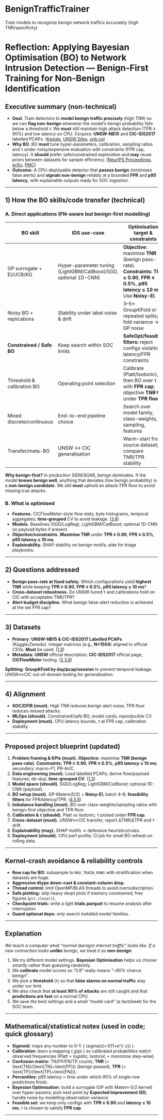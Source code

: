 # BenignTrafficTrainer
Train models to recognise benign network traffics accurately (high TNR/specificity)

# Reflection: Applying Bayesian Optimisation (BO) to Network Intrusion Detection — **Benign-First Training for Non-Benign Identification**

## Executive summary (non-technical)

- **Goal.** Train detectors to **model benign traffic precisely** (high TNR) so we can **flag non-benign** whenever the model’s benign probability falls below a threshold τ. We **must** still maintain high attack detection (TPR ≥ 90%) and low latency on CPU. Corpora: **UNSW-NB15** and **CIC-IDS2017** labelled PCAPs. ([Kaggle][1], [UNSW Sites][2], [unb.ca][3])  
- **Why BO.** BO **must** tune hyper-parameters, calibration, sampling ratios and τ under noisy/expensive evaluation with constraints (FPR cap, latency). It **should** prefer safe/constrained exploration and **may** reuse priors between datasets for sample efficiency. ([NeurIPS Proceedings][4], [arXiv][5], [PMC][6])  
- **Outcome.** A CPU-deployable detector that **passes benign** (minimises false alerts) and **signals non-benign** reliably at a bounded **FPR** and **p95 latency**, with explainable outputs ready for SOC ingestion.

---

## 1) How the BO skills/code transfer (technical)

### A. Direct applications (FN-aware but **benign-first** modelling)

| BO skill | IDS use-case | **Optimisation target & constraints** | Key refs |
| --- | --- | --- | --- |
| GP surrogate + EI/UCB/KG | Hyper-parameter tuning (LightGBM/CatBoost/SGD, optional 1D-CNN) | **Objective:** maximise **TNR** (benign pass-rate). **Constraints:** **TPR ≥ 0.90**, **FPR ≤ 0.5%**, **p95 latency ≤ 10 ms**. Use **Noisy-EI**. | [4],[5] |
| Noisy BO + replications | Stability under label noise & drift | 3–5× GroupKFold or repeated splits; fold variance → GP noise | [5] |
| **Constrained / Safe BO** | Keep search within SOC limits | **SafeOpt/feasible filters:** reject configs violating latency/FPR constraints | [6],[7] |
| Threshold & calibration BO | Operating point selection | Calibrate (Platt/Isotonic), then BO over τ with **FPR cap**; objective **TNR↑** under **TPR floor** | [5] |
| Mixed discrete/continuous | End-to-end pipeline choice | Search over model family, class-weights, sampling, features | [4] |
| Transfer/meta-BO | UNSW ↔ CIC generalisation | Warm-start from source dataset; compare TNR/TPR stability | [3] |

**Why benign-first?** In production SIEM/SOAR, benign dominates. If the model **knows benign well**, anything that deviates (low benign probability) is a **non-benign candidate**. We still **must** uphold an attack-TPR floor to avoid missing true attacks.

### B. What is optimised

- **Features.** CICFlowMeter-style flow stats, byte histograms, temporal aggregates; **time-grouped** CV to avoid leakage. ([3],[8])  
- **Models.** Baselines (SGD/LogReg), LightGBM/CatBoost; optional 1D-CNN on payload bytes if present.  
- **Objective/constraints.** **Maximise TNR** under **TPR ≥ 0.90**, **FPR ≤ 0.5%**, **p95 latency ≤ 10 ms**.  
- **Explainability.** SHAP stability on benign motifs; aide for triage playbooks.  

---

## 2) Questions addressed

- **Benign pass-rate at fixed safety.** Which configurations yield **highest TNR** while keeping **TPR ≥ 0.90**, **FPR ≤ 0.5%**, **p95 latency ≤ 10 ms**?  
- **Cross-dataset robustness.** Do UNSW-tuned τ and calibrations hold on CIC with acceptable TNR/TPR?  
- **Alert budget discipline.** What benign false-alert reduction is achieved at the set FPR cap?  

---

## 3) Datasets

- **Primary:** **UNSW-NB15 & CIC-IDS2017 Labelled PCAPs** (Kaggle/Zenodo). Integer matrices (e.g., **N×1504**) aligned to official CSVs. **Must** be used. ([1],[9])  
- **Metadata:** **UNSW** official description; **CIC-IDS2017** official page; **CICFlowMeter** tooling. ([2],[3],[8])  

**Splitting:** **GroupKFold by day/pcap/session** to prevent temporal leakage. UNSW↔CIC out-of-domain testing for generalisation.

---

## 4) Alignment

- **SOC/DFIR (must).** High TNR reduces benign alert noise; TPR floor reduces missed attacks.  
- **MLOps (should).** Constrained/safe BO, model cards, reproducible CV.  
- **Deployment (must).** CPU latency bounds, τ at FPR cap, calibration stability.  

---

## Proposed project blueprint (updated)

1. **Problem framing & KPIs (must).** **Objective:** maximise **TNR (benign pass-rate)**. **Constraints:** **TPR ≥ 0.90**, **FPR ≤ 0.5%**, **p95 latency ≤ 10 ms**; secondary: macro-F1, PR-AUC.  
2. **Data engineering (must).** Load labelled PCAPs; derive flow/payload features; de-dup; **time-grouped CV**. ([1],[3])  
3. **Model space (should).** SGD/LogReg; LightGBM/CatBoost; optional 1D-CNN (payload).  
4. **BO setup (must).** GP-Matern(5/2) + **Noisy-EI**; batch 4–8; **feasibility filters** for FPR/latency/TPR. ([4],[5],[6])  
5. **Imbalance handling (must).** BO over class-weights/sampling ratios with benign-first objective and TPR floor.  
6. **Calibration & τ (should).** Platt vs Isotonic; τ picked under **FPR cap**.  
7. **Cross-dataset (must).** UNSW↔CIC transfer; report ΔTNR/ΔTPR and τ drift.  
8. **Explainability (may).** SHAP motifs → defensive heuristics/rules.  
9. **Deployment (should).** CPU perf profile; CI job for small BO refresh on rolling data.  

---

## Kernel-crash avoidance & reliability controls

- **Row cap for BO:** subsample to `MAX_TRAIN_ROWS` with stratification when datasets are huge.  
- **Aggressive dtype down-cast & constant-column drop.**  
- **Thread control:** limit OpenMP/BLAS threads to avoid oversubscription.  
- **Safe plotting:** skip heavy skopt plots if memory constrained; free figures (`plt.close()`).  
- **Checkpoint trials:** write a light **trials.parquet** to resume analysis after interruption.  
- **Guard optional deps:** only search installed model families.  

---

## Explanation

*We teach a computer what “normal (benign) internet traffic” looks like. If a new connection looks **unlike** benign, we treat it as **non-benign**.*

1. We try different model settings. **Bayesian Optimisation** helps us *choose smartly* rather than guessing randomly.  
2. We **calibrate** model scores so “0.8” really means “~80% chance benign”.  
3. We pick a **threshold** (τ) so that **false alarms on normal traffic** stay under our limit.  
4. We also check that **at least 90% of attacks** are still caught and that **predictions are fast** on a normal CPU.  
5. We save the best settings and a small “model card” (a factsheet) for the SOC team.  

---

## Mathematical/statistical notes (used in code; quick glossary)

- **Sigmoid:** maps any number to 0–1:  \( \sigma(z)=1/(1+e^{-z}) \).  
- **Calibration:** learn a mapping \( g(p) \) so calibrated probabilities match observed frequencies (Platt = logistic; Isotonic = monotone step-wise).  
- **Confusion matrix:** TN/FP/FN/TP counts; **TNR** \(= \text{TN}/(\text{TN}+\text{FP})\) (benign passed), **TPR** \(= \text{TP}/(\text{TP}+\text{FN})\).  
- **Percentiles:** p95 latency = time under which 95% of single-row predictions finish.  
- **Bayesian Optimisation:** build a surrogate (GP with Matern-5/2 kernel) over hyper-params; pick next point by **Expected Improvement (EI)**; handle noise by modelling observation variance.  
- **Feasible set:** we keep only configs with **TPR ≥ 0.90** and **latency ≤ 10 ms**; τ is chosen to satisfy **FPR cap**.  

---

[1]: https://www.kaggle.com/datasets/yasiralifarrukh/unsw-and-cicids2017-labelled-pcap-data/code?utm_source=chatgpt.com  
[2]: https://research.unsw.edu.au/projects/unsw-nb15-dataset?utm_source=chatgpt.com  
[3]: https://www.unb.ca/cic/datasets/ids-2017.html?utm_source=chatgpt.com  
[4]: https://proceedings.neurips.cc/paper/2012/file/05311655a15b75fab86956663e1819cd-Paper.pdf?utm_source=chatgpt.com  
[5]: https://arxiv.org/pdf/1807.02811?utm_source=chatgpt.com  
[6]: https://pmc.ncbi.nlm.nih.gov/articles/PMC10485113/?utm_source=chatgpt.com  
[7]: https://arxiv.org/abs/2403.12948?utm_source=chatgpt.com  
[8]: https://github.com/ahlashkari/CICFlowMeter?utm_source=chatgpt.com  
[9]: https://zenodo.org/records/7258579?utm_source=chatgpt.com  

